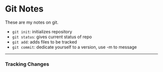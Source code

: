 # Git Notes

These are my notes on git.

* `git init`: initializes repository
* `git status`: gives current status of repo
* `git add`: adds files to be tracked
* `git commit`: dedicate yourself to a version, use -m to message

---

### Tracking Changes